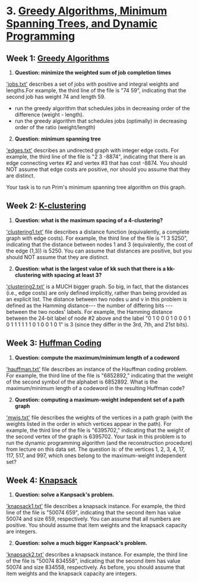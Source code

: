 # 3. [Greedy Algorithms, Minimum Spanning Trees, and Dynamic Programming](https://www.coursera.org/learn/algorithms-greedy?specialization=algorithms)

## Week 1: [Greedy Algorithms](https://github.com/keithpink/algorithms_specialization/blob/main/Greedy_Algorithms_Minimum_Spanning_Trees_and_Dynamic_Programming/greedy.py)

1. **Question: minimize the weighted sum of job completion times**

['jobs.txt'](https://github.com/keithpink/algorithms_specialization/blob/main/Greedy_Algorithms_Minimum_Spanning_Trees_and_Dynamic_Programming/jobs.txt) describes a set of jobs with positive and integral weights and lengths.For example, the third line of the file is "74 59", indicating that the second job has weight 74 and length 59.

  - run the greedy algorithm that schedules jobs in decreasing order of the difference (weight - length). 
  - run the greedy algorithm that schedules jobs (optimally) in decreasing order of the ratio (weight/length)

2. **Question: minimum spanning tree**

['edges.txt'](https://github.com/keithpink/algorithms_specialization/blob/main/Greedy_Algorithms_Minimum_Spanning_Trees_and_Dynamic_Programming/edges.txt) describes an undirected graph with integer edge costs. For example, the third line of the file is "2 3 -8874", indicating that there is an edge connecting vertex #2 and vertex #3 that has cost -8874. You should NOT assume that edge costs are positive, nor should you assume that they are distinct.

Your task is to run Prim's minimum spanning tree algorithm on this graph.

## Week 2: [K-clustering](https://github.com/keithpink/algorithms_specialization/blob/main/Greedy_Algorithms_Minimum_Spanning_Trees_and_Dynamic_Programming/greedy.py)

1. **Question: what is the maximum spacing of a 4-clustering?**

['clustering1.txt'](https://github.com/keithpink/algorithms_specialization/blob/main/Greedy_Algorithms_Minimum_Spanning_Trees_and_Dynamic_Programming/clustering1.txt) file describes a distance function (equivalently, a complete graph with edge costs). For example, the third line of the file is "1 3 5250", indicating that the distance between nodes 1 and 3 (equivalently, the cost of the edge (1,3)) is 5250.  You can assume that distances are positive, but you should NOT assume that they are distinct.

2. **Question: what is the largest value of kk such that there is a kk-clustering with spacing at least 3?**

['clustering2.txt'](https://github.com/keithpink/algorithms_specialization/blob/main/Greedy_Algorithms_Minimum_Spanning_Trees_and_Dynamic_Programming/clustering2.txt) is a MUCH bigger graph. So big, in fact, that the distances (i.e., edge costs) are only defined implicitly, rather than being provided as an explicit list. The distance between two nodes u and v in this problem is defined as the Hamming distance--- the number of differing bits --- between the two nodes' labels. For example, the Hamming distance between the 24-bit label of node #2 above and the label "0 1 0 0 0 1 0 0 0 1 0 1 1 1 1 1 1 0 1 0 0 1 0 1" is 3 (since they differ in the 3rd, 7th, and 21st bits).

## Week 3: [Huffman Coding](https://github.com/keithpink/algorithms_specialization/blob/main/Greedy_Algorithms_Minimum_Spanning_Trees_and_Dynamic_Programming/hauffman.py)

1. **Question: compute the maximum/minimum length of a codeword**

['hauffman.txt'](https://github.com/keithpink/algorithms_specialization/blob/main/Greedy_Algorithms_Minimum_Spanning_Trees_and_Dynamic_Programming/huffman.txt) file describes an instance of the Hauffman coding problem. For example, the third line of the file is "6852892," indicating that the weight of the second symbol of the alphabet is 6852892. What is the maximum/minimum length of a codeword in the resulting Huffman code?

2. **Question: computing a maximum-weight independent set of a path graph**

['mwis.txt'](https://github.com/keithpink/algorithms_specialization/blob/main/Greedy_Algorithms_Minimum_Spanning_Trees_and_Dynamic_Programming/mwis.txt) file describes the weights of the vertices in a path graph (with the weights listed in the order in which vertices appear in the path). For example, the third line of the file is "6395702," indicating that the weight of the second vertex of the graph is 6395702. Your task in this problem is to run the dynamic programming algorithm (and the reconstruction procedure) from lecture on this data set. The question is: of the vertices 1, 2, 3, 4, 17, 117, 517, and 997, which ones belong to the maximum-weight independent set? 


## Week 4: [Knapsack]()

1. **Question: solve a Kanpsack's problem.**

['knapsack1.txt']() file describes a knapsack instance. For example, the third line of the file is "50074 659", indicating that the second item has value 50074 and size 659, respectively. You can assume that all numbers are positive.  You should assume that item weights and the knapsack capacity are integers.

2. **Question: solve a much bigger Kanpsack's problem.**

['knapsack2.txt']() describes a knapsack instance. For example, the third line of the file is "50074 834558", indicating that the second item has value 50074 and size 834558, respectively.  As before, you should assume that item weights and the knapsack capacity are integers.




